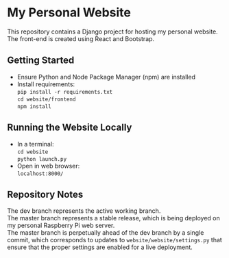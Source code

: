 # My Personal Website
This repository contains a Django project for hosting my personal website.
The front-end is created using React and Bootstrap.

## Getting Started
- Ensure Python and Node Package Manager (npm) are installed
- Install requirements: \
`pip install -r requirements.txt` \
`cd website/frontend` \
`npm install`

## Running the Website Locally
- In a terminal: \
`cd website` \
`python launch.py`
- Open in web browser: \
`localhost:8000/`

## Repository Notes
The dev branch represents the active working branch. \
The master branch represents a stable release, which is being deployed on my personal Raspberry Pi web server. \
The master branch is perpetually ahead of the dev branch by a single commit, which corresponds to updates to
`website/website/settings.py` that ensure that the proper settings are enabled for a live deployment.